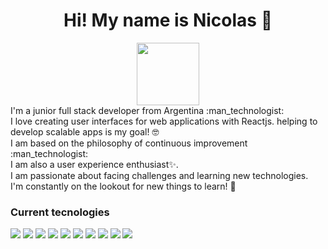 <h1 align=center>Hi! My name is Nicolas 👋</h1>
<div id="header" align="center">
  <img src="https://media.giphy.com/media/M9gbBd9nbDrOTu1Mqx/giphy.gif" width="100"/>
</div>
I'm a junior full stack developer from Argentina :man_technologist:
<br />
I love creating user interfaces for web applications with Reactjs. helping to develop scalable apps is my goal! 🤓
<br />
I am based on the philosophy of continuous improvement :man_technologist:
<br />
I am also a user experience enthusiast✨.
<br />
I am passionate about facing challenges and learning new technologies.
<br />
I'm constantly on the lookout for new things to learn!  🧠

### Current tecnologies
<img src=https://img.shields.io/badge/-HTML-blue />  <img src=https://img.shields.io/badge/-CSS-brightgreen />  <img src=https://img.shields.io/badge/-Javascript-yellow />  <img src=https://img.shields.io/badge/-JAVASCRIPT-yellowgreen />  <img src=https://img.shields.io/badge/-REACTJS-red />  <img src=https://img.shields.io/badge/-REDUX-blue />  <img src=https://img.shields.io/badge/-FIREBASE-green />  <img src=https://img.shields.io/badge/-NODEJS-orange />  <img src=https://img.shields.io/badge/-MONGODB-yellow />  <img src=https://img.shields.io/badge/-EXPRESS-red />

